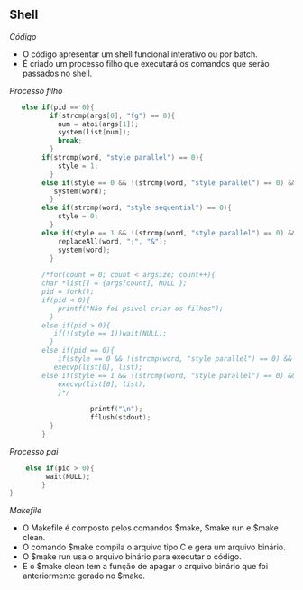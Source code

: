 ## Shell

*Código*
<p>
  <ul>
    <li>O código apresentar um shell funcional interativo ou por batch.<br />
    <li>É criado um processo filho que executará os comandos que serão passados no shell.<br />
   </ul></p>
   

*Processo filho*
```c
   else if(pid == 0){
          if(strcmp(args[0], "fg") == 0){
            num = atoi(args[1]);
            system(list[num]);
            break;
          }
        if(strcmp(word, "style parallel") == 0){
            style = 1;
          }
		else if(style == 0 && !(strcmp(word, "style parallel") == 0) && !(strcmp(word, "style sequential") == 0)){
           system(word); 
          }
        else if(strcmp(word, "style sequential") == 0){
            style = 0;
          }
        else if(style == 1 && !(strcmp(word, "style parallel") == 0) && !(strcmp(word, "style sequential") == 0)){
            replaceAll(word, ";", "&");
            system(word);
          }
        
        /*for(count = 0; count < argsize; count++){
        char *list[] = {args[count], NULL };
        pid = fork();
        if(pid < 0){
            printf("Não foi psível criar os filhos");
          }
        else if(pid > 0){
           if(!(style == 1))wait(NULL);
          }
        else if(pid == 0){
  			if(style == 0 && !(strcmp(word, "style parallel") == 0) && !(strcmp(word, "style sequential") == 0)){
           execvp(list[0], list);
        else if(style == 1 && !(strcmp(word, "style parallel") == 0) && !(strcmp(word, "style sequential") == 0)){
            execvp(list[0], list);
            }*/
    
					printf("\n");
					fflush(stdout);
          }
        }
```

*Processo pai*
```c
    else if(pid > 0){
         wait(NULL);
        }
}
```
   
*Makefile*

<p>
  <ul>
   <li>O Makefile é composto pelos comandos $make, $make run e $make clean.<br />
   <li>O comando $make compila o arquivo tipo C e gera um arquivo binário.<br />
   <li>O $make run usa o arquivo binário para executar o código.<br />
   <li>E o $make clean tem a função de apagar o arquivo binário que foi anteriormente gerado no $make.<br />
</ul></p>

